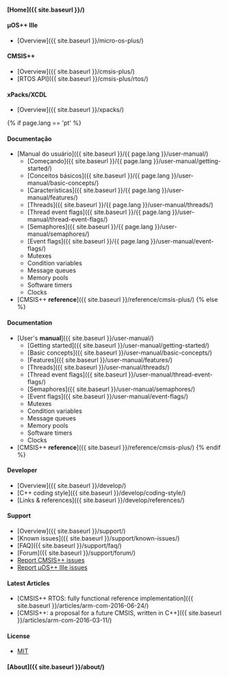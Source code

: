 #### [Home]({{ site.baseurl }}/)

#### µOS++ IIIe

* [Overview]({{ site.baseurl }}/micro-os-plus/)

#### CMSIS++

* [Overview]({{ site.baseurl }}/cmsis-plus/)
* [RTOS API]({{ site.baseurl }}/cmsis-plus/rtos/)

#### xPacks/XCDL

* [Overview]({{ site.baseurl }}/xpacks/)

{% if page.lang == 'pt' %}
#### Documentação

* [Manual do usuário]({{ site.baseurl }}/{{ page.lang }}/user-manual/)
  * [Começando]({{ site.baseurl }}/{{ page.lang }}/user-manual/getting-started/)
  * [Conceitos básicos]({{ site.baseurl }}/{{ page.lang }}/user-manual/basic-concepts/)
  * [Características]({{ site.baseurl }}/{{ page.lang }}/user-manual/features/)
  * [Threads]({{ site.baseurl }}/{{ page.lang }}/user-manual/threads/)
  * [Thread event flags]({{ site.baseurl }}/{{ page.lang }}/user-manual/thread-event-flags/)
  * [Semaphores]({{ site.baseurl }}/{{ page.lang }}/user-manual/semaphores/)
  * [Event flags]({{ site.baseurl }}/{{ page.lang }}/user-manual/event-flags/)
  * Mutexes
  * Condition variables
  * Message queues
  * Memory pools
  * Software timers
  * Clocks
* [CMSIS++ **reference**]({{ site.baseurl }}/reference/cmsis-plus/)
{% else %}
#### Documentation

* [User's **manual**]({{ site.baseurl }}/user-manual/)
  * [Getting started]({{ site.baseurl }}/user-manual/getting-started/)
  * [Basic concepts]({{ site.baseurl }}/user-manual/basic-concepts/)
  * [Features]({{ site.baseurl }}/user-manual/features/)
  * [Threads]({{ site.baseurl }}/user-manual/threads/)
  * [Thread event flags]({{ site.baseurl }}/user-manual/thread-event-flags/)
  * [Semaphores]({{ site.baseurl }}/user-manual/semaphores/)
  * [Event flags]({{ site.baseurl }}/user-manual/event-flags/)
  * Mutexes
  * Condition variables
  * Message queues
  * Memory pools
  * Software timers
  * Clocks
* [CMSIS++ **reference**]({{ site.baseurl }}/reference/cmsis-plus/)
{% endif %}

#### Developer

* [Overview]({{ site.baseurl }}/develop/)
* [C++ coding style]({{ site.baseurl }}/develop/coding-style/)
* [Links & references]({{ site.baseurl }}/develop/references/)

#### Support

* [Overview]({{ site.baseurl }}/support/)
* [Known issues]({{ site.baseurl }}/support/known-issues/)
* [FAQ]({{ site.baseurl }}/support/faq/)
* [Forum]({{ site.baseurl }}/support/forum/)
* [Report CMSIS++ issues](https://github.com/micro-os-plus/cmsis-plus/issues/)
* [Report µOS++ IIIe issues](https://github.com/micro-os-plus/micro-os-plus-iii/issues/)

#### Latest Articles

* [CMSIS++ RTOS: fully functional reference implementation]({{ site.baseurl }}/articles/arm-com-2016-06-24/)
* [CMSIS++: a proposal for a future CMSIS, written in C++]({{ site.baseurl }}/articles/arm-com-2016-03-11/)

#### License

* [MIT](https://opensource.org/licenses/MIT)

#### [About]({{ site.baseurl }}/about/)
